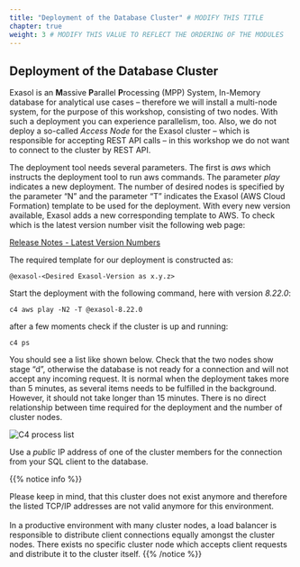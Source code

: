 ```yaml
---
title: "Deployment of the Database Cluster" # MODIFY THIS TITLE
chapter: true
weight: 3 # MODIFY THIS VALUE TO REFLECT THE ORDERING OF THE MODULES
---
```


## Deployment of the Database Cluster

Exasol is an <b>M</b>assive <b>P</b>arallel <b>P</b>rocessing (MPP) System, In-Memory database for analytical use cases – therefore we will install a multi-node system, for the purpose of this workshop, consisting of two nodes. With such a deployment you can experience parallelism, too. Also, we do not deploy a so-called <i>Access Node</i> for the Exasol cluster – which is responsible for accepting REST API calls – in this workshop we do not want to connect to the cluster by REST API.

The deployment tool needs several parameters. The first is <i>aws</i> which instructs the deployment tool to run aws commands. The parameter <i>play</i> indicates a new deployment. The number of desired nodes is specified by the parameter “N” and the parameter “T” indicates the Exasol (AWS Cloud Formation) template to be used for the deployment. With every new version available, Exasol adds a new corresponding template to AWS. To check which is the latest version number visit the following web page:

[Release Notes - Latest Version Numbers](https://docs.exasol.com/db/latest/release_notes.htm)

The required template for our deployment is constructed as:

	@exasol-<Desired Exasol-Version as x.y.z>

Start the deployment with the following command, here with version <i>8.22.0</i>:

	c4 aws play -N2 -T @exasol-8.22.0

after a few moments check if the cluster is up and running:

	c4 ps 

You should see a list like shown below. Check that the two nodes show stage “d”, otherwise the database is not ready for a connection and will not accept any incoming request. It is normal when the deployment takes more than 5 minutes, as several items needs to be fulfilled in the background. However, it should not take longer than 15 minutes. There is no direct relationship between time required for the deployment and the number of cluster nodes.


![C4 process list](/images/exasol/01_04_c4_ps_list.png)


Use a <i>public</i> IP address of one of the cluster members for the connection from your SQL client to the database.

{{% notice info %}}

Please keep in mind, that this cluster does not exist anymore and therefore the listed TCP/IP addresses are not valid anymore for this environment. 
</br></br>
In a productive environment with many cluster nodes,  a load balancer is responsible to distribute client connections equally amongst the cluster nodes. There exists no specific cluster node which accepts client requests and distribute it to the cluster itself.
{{% /notice %}}
